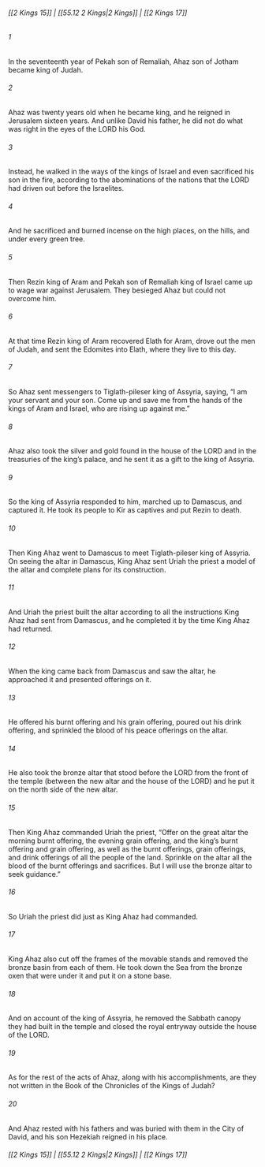 
###### [[2 Kings 15]] | [[55.12 2 Kings|2 Kings]] | [[2 Kings 17]]

###### 1
In the seventeenth year of Pekah son of Remaliah, Ahaz son of Jotham became king of Judah.
###### 2
Ahaz was twenty years old when he became king, and he reigned in Jerusalem sixteen years. And unlike David his father, he did not do what was right in the eyes of the LORD his God.
###### 3
Instead, he walked in the ways of the kings of Israel and even sacrificed his son in the fire, according to the abominations of the nations that the LORD had driven out before the Israelites.
###### 4
And he sacrificed and burned incense on the high places, on the hills, and under every green tree.
###### 5
Then Rezin king of Aram and Pekah son of Remaliah king of Israel came up to wage war against Jerusalem. They besieged Ahaz but could not overcome him.
###### 6
At that time Rezin king of Aram recovered Elath for Aram, drove out the men of Judah, and sent the Edomites into Elath, where they live to this day.
###### 7
So Ahaz sent messengers to Tiglath-pileser king of Assyria, saying, “I am your servant and your son. Come up and save me from the hands of the kings of Aram and Israel, who are rising up against me.”
###### 8
Ahaz also took the silver and gold found in the house of the LORD and in the treasuries of the king’s palace, and he sent it as a gift to the king of Assyria.
###### 9
So the king of Assyria responded to him, marched up to Damascus, and captured it. He took its people to Kir as captives and put Rezin to death.
###### 10
Then King Ahaz went to Damascus to meet Tiglath-pileser king of Assyria. On seeing the altar in Damascus, King Ahaz sent Uriah the priest a model of the altar and complete plans for its construction.
###### 11
And Uriah the priest built the altar according to all the instructions King Ahaz had sent from Damascus, and he completed it by the time King Ahaz had returned.
###### 12
When the king came back from Damascus and saw the altar, he approached it and presented offerings on it.
###### 13
He offered his burnt offering and his grain offering, poured out his drink offering, and sprinkled the blood of his peace offerings on the altar.
###### 14
He also took the bronze altar that stood before the LORD from the front of the temple (between the new altar and the house of the LORD) and he put it on the north side of the new altar.
###### 15
Then King Ahaz commanded Uriah the priest, “Offer on the great altar the morning burnt offering, the evening grain offering, and the king’s burnt offering and grain offering, as well as the burnt offerings, grain offerings, and drink offerings of all the people of the land. Sprinkle on the altar all the blood of the burnt offerings and sacrifices. But I will use the bronze altar to seek guidance.”
###### 16
So Uriah the priest did just as King Ahaz had commanded.
###### 17
King Ahaz also cut off the frames of the movable stands and removed the bronze basin from each of them. He took down the Sea from the bronze oxen that were under it and put it on a stone base.
###### 18
And on account of the king of Assyria, he removed the Sabbath canopy they had built in the temple and closed the royal entryway outside the house of the LORD.
###### 19
As for the rest of the acts of Ahaz, along with his accomplishments, are they not written in the Book of the Chronicles of the Kings of Judah?
###### 20
And Ahaz rested with his fathers and was buried with them in the City of David, and his son Hezekiah reigned in his place.

###### [[2 Kings 15]] | [[55.12 2 Kings|2 Kings]] | [[2 Kings 17]]
